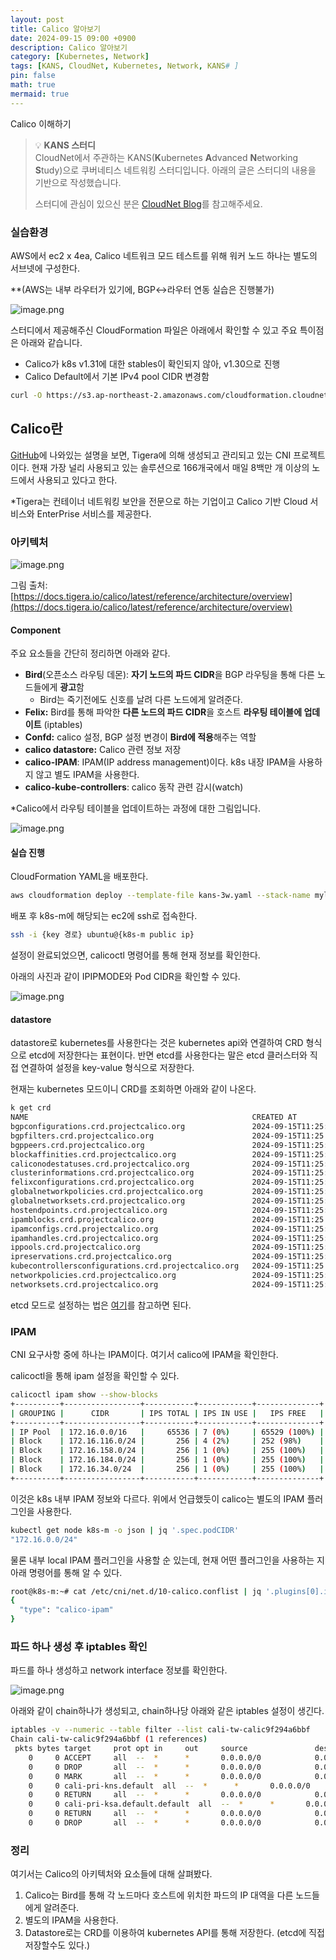 ```yaml
---
layout: post
title: Calico 알아보기
date: 2024-09-15 09:00 +0900 
description: Calico 알아보기
category: [Kubernetes, Network] 
tags: [KANS, CloudNet, Kubernetes, Network, KANS# ] 
pin: false
math: true
mermaid: true
---
```

Calico 이해하기
<!--more-->


> 💡 **KANS 스터디**  
> CloudNet에서 주관하는 KANS(**K**ubernetes **A**dvanced **N**etworking **S**tudy)으로 쿠버네티스 네트워킹 스터디입니다. 아래의 글은 스터디의 내용을 기반으로 작성했습니다.  
>   
> 스터디에 관심이 있으신 분은 [CloudNet Blog](/c9dfa44a27ff431dafdd2edacc8a1863)를 참고해주세요.



### 실습환경


AWS에서 ec2 x 4ea, Calico 네트워크 모드 테스트를 위해 워커 노드 하나는 별도의 서브넷에 구성한다.


**(AWS는 내부 라우터가 있기에, BGP↔라우터 연동 실습은 진행불가)


![image.png](/assets/img/post/Calico%20이해하기/1.png)


스터디에서 제공해주신 CloudFormation 파일은 아래에서 확인할 수 있고 주요 특이점은 아래와 같습니다.

- Calico가 k8s v1.31에 대한 stables이 확인되지 않아, v1.30으로 진행
- Calico Default에서 기본 IPv4 pool CIDR 변경함

```bash
curl -O https://s3.ap-northeast-2.amazonaws.com/cloudformation.cloudneta.net/kans/**kans-3w.yaml**
```


## Calico란


[GitHub](https://github.com/projectcalico/calico)에 나와있는 설명을 보면, Tigera에 의해 생성되고 관리되고 있는 CNI 프로젝트이다. 현재 가장 널리 사용되고 있는 솔루션으로 166개국에서 매일 8백만 개 이상의 노드에서 사용되고 있다고 한다.


*Tigera는 컨테이너 네트워킹 보안을 전문으로 하는 기업이고 Calico 기반 Cloud 서비스와 EnterPrise 서비스를 제공한다. 


### 아키텍처


![image.png](/assets/img/post/Calico%20이해하기/2.png)


그림 출처: [https://docs.tigera.io/calico/latest/reference/architecture/overview](https://docs.tigera.io/calico/latest/reference/architecture/overview)


#### Component


주요 요소들을 간단히 정리하면 아래와 같다.

- **Bird**(오픈소스 라우팅 데몬): **자기 노드의 파드 CIDR**을 BGP 라우팅을 통해 다른 노드들에게 **광고**함
	- Bird는 죽기전에도 신호를 날려 다른 노드에게 알려준다.
- **Felix:** Bird를 통해 파악한 **다른 노드의 파드 CIDR**을 호스트 **라우팅 테이블에 업데이트** (iptables)
- **Confd:** calico 설정, BGP 설정 변경이 **Bird에 적용**해주는 역할
- **calico datastore:** Calico 관련 정보 저장
- **calico-IPAM**: IPAM(IP address management)이다. k8s 내장 IPAM을 사용하지 않고 별도 IPAM을 사용한다.
- **calico-kube-controllers**: calico 동작 관련 감시(watch)

*Calico에서 라우팅 테이블을 업데이트하는 과정에 대한 그림입니다.  


![image.png](/assets/img/post/Calico%20이해하기/3.png)


#### 실습 진행


CloudFormation YAML을 배포한다.


```bash
aws cloudformation deploy --template-file kans-3w.yaml --stack-name mylab --parameter-overrides KeyName={자신의 key} SgIngressSshCidr=$(curl -s ipinfo.io/ip)/32 --region ap-northeast-2
```


배포 후 k8s-m에 해당되는 ec2에 ssh로 접속한다.


```bash
ssh -i {key 경로} ubuntu@{k8s-m public ip}
```


설정이 완료되었으면, calicoctl 명령어를 통해 현재 정보를 확인한다.


아래의 사진과 같이 IPIPMODE와 Pod CIDR을 확인할 수 있다.


![image.png](/assets/img/post/Calico%20이해하기/4.png)


#### datastore


datastore로 kubernetes를 사용한다는 것은 kubernetes api와 연결하여 CRD 형식으로 etcd에 저장한다는 표현이다. 반면 etcd를 사용한다는 말은 etcd 클러스터와 직접 연결하여 설정을 key-value 형식으로 저장한다.


현재는 kubernetes 모드이니 CRD를 조회하면 아래와 같이 나온다.


```bash
k get crd
NAME                                                  CREATED AT
bgpconfigurations.crd.projectcalico.org               2024-09-15T11:25:53Z
bgpfilters.crd.projectcalico.org                      2024-09-15T11:25:53Z
bgppeers.crd.projectcalico.org                        2024-09-15T11:25:53Z
blockaffinities.crd.projectcalico.org                 2024-09-15T11:25:53Z
caliconodestatuses.crd.projectcalico.org              2024-09-15T11:25:53Z
clusterinformations.crd.projectcalico.org             2024-09-15T11:25:53Z
felixconfigurations.crd.projectcalico.org             2024-09-15T11:25:53Z
globalnetworkpolicies.crd.projectcalico.org           2024-09-15T11:25:53Z
globalnetworksets.crd.projectcalico.org               2024-09-15T11:25:53Z
hostendpoints.crd.projectcalico.org                   2024-09-15T11:25:53Z
ipamblocks.crd.projectcalico.org                      2024-09-15T11:25:53Z
ipamconfigs.crd.projectcalico.org                     2024-09-15T11:25:53Z
ipamhandles.crd.projectcalico.org                     2024-09-15T11:25:53Z
ippools.crd.projectcalico.org                         2024-09-15T11:25:53Z
ipreservations.crd.projectcalico.org                  2024-09-15T11:25:53Z
kubecontrollersconfigurations.crd.projectcalico.org   2024-09-15T11:25:53Z
networkpolicies.crd.projectcalico.org                 2024-09-15T11:25:53Z
networksets.crd.projectcalico.org                     2024-09-15T11:25:53Z
```


etcd 모드로 설정하는 법은 [여기](https://docs.tigera.io/calico/latest/operations/calicoctl/configure/etcd)를 참고하면 된다.


### IPAM


CNI 요구사항 중에 하나는 IPAM이다. 여기서 calico에 IPAM을 확인한다.


calicoctl을 통해 ipam 설정을 확인할 수 있다.


```bash
calicoctl ipam show --show-blocks
+----------+-----------------+-----------+------------+--------------+
| GROUPING |      CIDR       | IPS TOTAL | IPS IN USE |   IPS FREE   |
+----------+-----------------+-----------+------------+--------------+
| IP Pool  | 172.16.0.0/16   |     65536 | 7 (0%)     | 65529 (100%) |
| Block    | 172.16.116.0/24 |       256 | 4 (2%)     | 252 (98%)    |
| Block    | 172.16.158.0/24 |       256 | 1 (0%)     | 255 (100%)   |
| Block    | 172.16.184.0/24 |       256 | 1 (0%)     | 255 (100%)   |
| Block    | 172.16.34.0/24  |       256 | 1 (0%)     | 255 (100%)   |
+----------+-----------------+-----------+------------+--------------+
```


이것은 k8s 내부 IPAM 정보와 다르다. 위에서 언급했듯이 calico는 별도의 IPAM 플러그인을 사용한다.


```bash
kubectl get node k8s-m -o json | jq '.spec.podCIDR'
"172.16.0.0/24"
```


물론 내부 local IPAM 플러그인을 사용할 순 있는데, 현재 어떤 플러그인을 사용하는 지 아래 명령어를 통해 알 수 있다. 


```bash
root@k8s-m:~# cat /etc/cni/net.d/10-calico.conflist | jq '.plugins[0].ipam'
{
  "type": "calico-ipam"
}
```


### 파드 하나 생성 후 iptables 확인


파드를 하나 생성하고 network interface 정보를 확인한다.


![image.png](/assets/img/post/Calico%20이해하기/5.png)


아래와 같이 chain하나가 생성되고, chain하나당 아래와 같은 iptables 설정이 생긴다.


```bash
iptables -v --numeric --table filter --list cali-tw-calic9f294a6bbf
Chain cali-tw-calic9f294a6bbf (1 references)
 pkts bytes target     prot opt in     out     source               destination
    0     0 ACCEPT     all  --  *      *       0.0.0.0/0            0.0.0.0/0            /* cali:gdGCd7pAItfwyTLA */ ctstate RELATED,ESTABLISHED
    0     0 DROP       all  --  *      *       0.0.0.0/0            0.0.0.0/0            /* cali:JPvEc7l-QoWNA6WQ */ ctstate INVALID
    0     0 MARK       all  --  *      *       0.0.0.0/0            0.0.0.0/0            /* cali:JBLdNQgG6AU0aBoD */ MARK and 0xfffcffff
    0     0 cali-pri-kns.default  all  --  *      *       0.0.0.0/0            0.0.0.0/0            /* cali:FxDPE7nrp1ZsAMQa */
    0     0 RETURN     all  --  *      *       0.0.0.0/0            0.0.0.0/0            /* cali:VQd-z8yw78VeSlXp */ /* Return if profile accepted */
    0     0 cali-pri-ksa.default.default  all  --  *      *       0.0.0.0/0            0.0.0.0/0            /* cali:_3kBlEdzM5JBdsV3 */
    0     0 RETURN     all  --  *      *       0.0.0.0/0            0.0.0.0/0            /* cali:zQmrLF4vo1Sil_cI */ /* Return if profile accepted */
    0     0 DROP       all  --  *      *       0.0.0.0/0            0.0.0.0/0            /* cali:D-XKZRe8N6NYhdLa */ /* Drop if no profiles matched */
```


### 정리


여기서는 Calico의 아키텍처와 요소들에 대해 살펴봤다. 

1. Calico는 Bird를 통해 각 노드마다 호스트에 위치한 파드의 IP 대역을 다른 노드들에게 알려준다.
2. 별도의 IPAM을 사용한다.
3. Datastore로는 CRD를 이용하여 kubernetes API를 통해 저장한다. (etcd에 직접 저장할수도 있다.)
